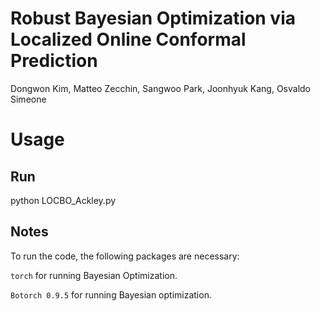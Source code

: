 # Robust Bayesian Optimization via Localized Online Conformal Prediction

Dongwon Kim, Matteo Zecchin, Sangwoo Park, Joonhyuk Kang, Osvaldo Simeone

Usage
=====

## Run
python LOCBO_Ackley.py

## Notes
To run the code, the following packages are necessary:

```torch``` for running Bayesian Optimization.

```Botorch 0.9.5``` for running Bayesian optimization.
